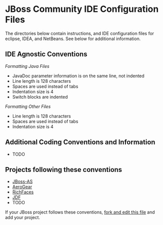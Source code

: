 JBoss Community IDE Configuration Files
=======================================
The directories below contain instructions, and IDE configuration files for eclipse, IDEA, and NetBeans.  See below for additional information.

IDE Agnostic Conventions
------------------------

*Formatting Java Files*

* JavaDoc parameter information is on the same line, not indented
* Line length is 128 characters
* Spaces are used instead of tabs
* Indentation size is 4
* Switch blocks are indented 
 
*Formatting Other Files*

* Line length is 128 characters
* Spaces are used instead of tabs
* Indentation size is 4

Additional Coding Conventions and Information
---------------------------------------------

* TODO

Projects following these conventions
------------------------------------

* [JBoss-AS](https://github.com/jbossas)
* [AeroGear](https://github.com/aerogear)
* [RichFaces](https://github.com/richfaces)
* [JDF](http://https://github.com/jboss-jdf)
* TODO

If your JBoss project follows these conventions,
[fork and edit this file](https://github.com/jboss/ide-config/edit/master/README.md) and add your project.